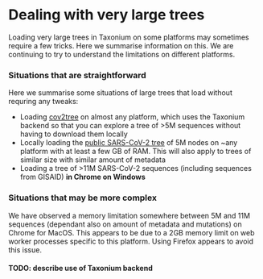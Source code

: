 # Dealing with very large trees

Loading very large trees in Taxonium on some platforms may sometimes require a few tricks. Here we summarise information on this. We are continuing to try to understand the limitations on different platforms.


### Situations that are straightforward

Here we summarise some situations of large trees that load without requring any tweaks:

- Loading [cov2tree](http://cov2tree.org) on almost any platform, which uses the Taxonium backend so that you can explore a tree of >5M sequences without having to download them locally
- Locally loading the [public SARS-CoV-2 tree](https://hgwdev.gi.ucsc.edu/~angie/UShER_SARS-CoV-2/) of 5M nodes on ~any platform with at least a few GB of RAM. This will also apply to trees of similar size with similar amount of metadata
- Loading a tree of >11M SARS-CoV-2 sequences (including sequences from GISAID) **in Chrome on Windows**

### Situations that may be more complex

We have observed a memory limitation somewhere between 5M and 11M sequences (dependant also on amount of metadata and mutations) on Chrome for MacOS. This appears to be due to a 2GB memory limit on web worker processes specific to this platform. Using Firefox appears to avoid this issue.


#### TODO: describe use of Taxonium backend